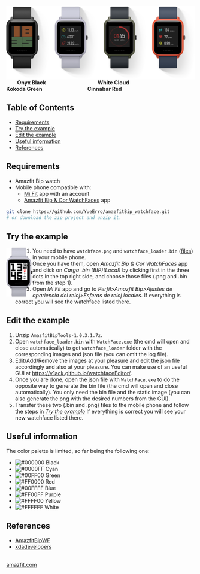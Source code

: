 <img src="/imgs/watches.png" align="right" width="1000"></a>
<img width=25/> **Onyx Black <img width=132/> White Cloud <img width=120/> Kokoda Green <img width=114/> Cinnabar Red**

## Table of Contents
- [Requirements](#requirements)
- [Try the example](#try-the-example)
- [Edit the example](#edit-the-example)
- [Useful information](#useful-information)
- [References](#references)

## Requirements
- Amazfit Bip watch
- Mobile phone compatible with:
  - [Mi Fit](https://play.google.com/store/apps/details?id=com.xiaomi.hm.health) app with an account
  - [Amazfit Bip & Cor WatchFaces](https://play.google.com/store/apps/details?id=paolo4c.amazfit.watchfaces) app


```bash
git clone https://github.com/YueErro/amazfitBip_watchface.git
# or download the zip project and unzip it.
```

## Try the example
<img src="/imgs/watch.png" align="left" width="70"></a>

1. You need to have `watchface.png` and `watchface_loader.bin` ([files](https://github.com/YueErro/amazfitBip_watchface/tree/master/example/white_background)) in your mobile phone.
2. Once you have them, open _Amazfit Bip & Cor WatchFaces_ app and click on _Carga .bin (BIP)(Local)_ by clicking first in the three dots in the top right side, and choose those files (.png and .bin from the step 1).
3. Open _Mi Fit_ app and go to _Perfil>Amazfit Bip>Ajustes de apariencia del reloj>Esferas de reloj locales_. If everything is correct you will see the watchface listed there.

## Edit the example
1. Unzip `AmazfitBipTools-1.0.3.1.7z`.
2. Open `watchface_loader.bin` with `WatchFace.exe` (the cmd will open and close automatically) to get `watchface_loader` folder with the corresponding images and json file (you can omit the log file).
3. Edit/Add/Remove the images at your pleasure and edit the json file accordingly and also at your pleasure. You can make use of an useful GUI at https://v1ack.github.io/watchfaceEditor/.
4. Once you are done, open the json file with `WatchFace.exe` to do the opposite way to generate the bin file (the cmd will open and close automatically). You only need the bin file and the static image (you can also generate the png with the desired numbers from the GUI).
5. Transfer these two (.bin and .png) files to the mobile phone and follow the steps in [_Try the example_](https://github.com/YueErro/amazfitBip_watchface#try-the-example) If everything is correct you will see your new watchface listed there.

## Useful information
The color palette is limited, so far being the following one:
- ![#000000](https://placehold.it/15/000000/000000?text=+) Black
- ![#0000FF](https://placehold.it/15/0000FF/0000FF?text=+) Cyan
- ![#00FF00](https://placehold.it/15/00FF00/00FF00?text=+) Green
- ![#FF0000](https://placehold.it/15/FF0000/FF0000?text=+) Red
- ![#00FFFF](https://placehold.it/15/00FFFF/00FFFF?text=+) Blue
- ![#FF00FF](https://placehold.it/15/FF00FF/FF00FF?text=+) Purple
- ![#FFFF00](https://placehold.it/15/FFFF00/FFFF00?text=+) Yellow
- ![#FFFFFF](https://placehold.it/15/FFFFFF/FFFFFF?text=+) White

## References
- [AmazfitBipWF](http://www.amazfitbipwf.com/index.php/manuales/)
- [xdadevelopers](https://forum.xda-developers.com/smartwatch/amazfit/bip-custom-watchface-music-controls-t3746967)

<img width=800/> [amazfit.com](http://en.amazfit.com/bip.html)
